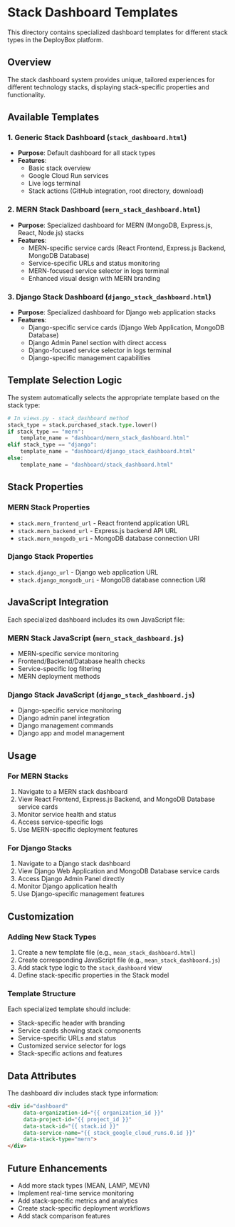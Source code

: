 # Stack Dashboard Templates

This directory contains specialized dashboard templates for different stack types in the DeployBox platform.

## Overview

The stack dashboard system provides unique, tailored experiences for different technology stacks, displaying stack-specific properties and functionality.

## Available Templates

### 1. Generic Stack Dashboard (`stack_dashboard.html`)
- **Purpose**: Default dashboard for all stack types
- **Features**: 
  - Basic stack overview
  - Google Cloud Run services
  - Live logs terminal
  - Stack actions (GitHub integration, root directory, download)

### 2. MERN Stack Dashboard (`mern_stack_dashboard.html`)
- **Purpose**: Specialized dashboard for MERN (MongoDB, Express.js, React, Node.js) stacks
- **Features**:
  - MERN-specific service cards (React Frontend, Express.js Backend, MongoDB Database)
  - Service-specific URLs and status monitoring
  - MERN-focused service selector in logs terminal
  - Enhanced visual design with MERN branding

### 3. Django Stack Dashboard (`django_stack_dashboard.html`)
- **Purpose**: Specialized dashboard for Django web application stacks
- **Features**:
  - Django-specific service cards (Django Web Application, MongoDB Database)
  - Django Admin Panel section with direct access
  - Django-focused service selector in logs terminal
  - Django-specific management capabilities

## Template Selection Logic

The system automatically selects the appropriate template based on the stack type:

```python
# In views.py - stack_dashboard method
stack_type = stack.purchased_stack.type.lower()
if stack_type == "mern":
    template_name = "dashboard/mern_stack_dashboard.html"
elif stack_type == "django":
    template_name = "dashboard/django_stack_dashboard.html"
else:
    template_name = "dashboard/stack_dashboard.html"
```

## Stack Properties

### MERN Stack Properties
- `stack.mern_frontend_url` - React frontend application URL
- `stack.mern_backend_url` - Express.js backend API URL
- `stack.mern_mongodb_uri` - MongoDB database connection URI

### Django Stack Properties
- `stack.django_url` - Django web application URL
- `stack.django_mongodb_uri` - MongoDB database connection URI

## JavaScript Integration

Each specialized dashboard includes its own JavaScript file:

### MERN Stack JavaScript (`mern_stack_dashboard.js`)
- MERN-specific service monitoring
- Frontend/Backend/Database health checks
- Service-specific log filtering
- MERN deployment methods

### Django Stack JavaScript (`django_stack_dashboard.js`)
- Django-specific service monitoring
- Django admin panel integration
- Django management commands
- Django app and model management

## Usage

### For MERN Stacks
1. Navigate to a MERN stack dashboard
2. View React Frontend, Express.js Backend, and MongoDB Database service cards
3. Monitor service health and status
4. Access service-specific logs
5. Use MERN-specific deployment features

### For Django Stacks
1. Navigate to a Django stack dashboard
2. View Django Web Application and MongoDB Database service cards
3. Access Django Admin Panel directly
4. Monitor Django application health
5. Use Django-specific management features

## Customization

### Adding New Stack Types
1. Create a new template file (e.g., `mean_stack_dashboard.html`)
2. Create corresponding JavaScript file (e.g., `mean_stack_dashboard.js`)
3. Add stack type logic to the `stack_dashboard` view
4. Define stack-specific properties in the Stack model

### Template Structure
Each specialized template should include:
- Stack-specific header with branding
- Service cards showing stack components
- Service-specific URLs and status
- Customized service selector for logs
- Stack-specific actions and features

## Data Attributes

The dashboard div includes stack type information:
```html
<div id="dashboard" 
     data-organization-id="{{ organization_id }}" 
     data-project-id="{{ project_id }}"
     data-stack-id="{{ stack.id }}" 
     data-service-name="{{ stack_google_cloud_runs.0.id }}" 
     data-stack-type="mern">
</div>
```

## Future Enhancements

- Add more stack types (MEAN, LAMP, MEVN)
- Implement real-time service monitoring
- Add stack-specific metrics and analytics
- Create stack-specific deployment workflows
- Add stack comparison features 